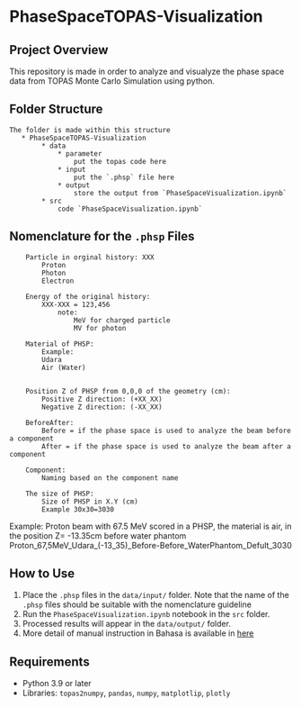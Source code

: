 # PhaseSpaceTOPAS-Visualization

## Project Overview
This repository is made in order to analyze and visualyze the phase space data from TOPAS Monte Carlo Simulation using python.

## Folder Structure
    The folder is made within this structure
       * PhaseSpaceTOPAS-Visualization
            * data
                * parameter
                    put the topas code here
                * input
                    put the `.phsp` file here
                * output
                    store the output from `PhaseSpaceVisualization.ipynb`
            * src
                code `PhaseSpaceVisualization.ipynb`

  ## Nomenclature for the `.phsp` Files
        Particle in orginal history: XXX
            Proton
            Photon 
            Electron 
        
        Energy of the original history:
            XXX-XXX = 123,456
                note:     
                    MeV for charged particle
                    MV for photon
  
        Material of PHSP:
            Example: 
            Udara
            Air (Water)

  
        Position Z of PHSP from 0,0,0 of the geometry (cm):
            Positive Z direction: (+XX_XX)
            Negative Z direction: (-XX_XX)
  
        BeforeAfter:
            Before = if the phase space is used to analyze the beam before a component
            After = if the phase space is used to analyze the beam after a component

        Component:
            Naming based on the component name
  
        The size of PHSP:
            Size of PHSP in X.Y (cm)
            Example 30x30=3030
  
  Example:
  Proton beam with 67.5 MeV scored in a PHSP, the material is air, in the position Z= -13.35cm before water phantom
  Proton_67,5MeV_Udara_(-13_35)_Before-Before_WaterPhantom_Defult_3030
  
## How to Use
1. Place the `.phsp` files in the `data/input/` folder. Note that the name of the `.phsp` files should be suitable with the nomenclature guideline
2. Run the `PhaseSpaceVisualization.ipynb` notebook in the `src` folder.
3. Processed results will appear in the `data/output/` folder.
4. More detail of manual instruction in Bahasa is available in [here](https://github.com/alfiafazimah/PhaseSpaceTOPAS-Visualization/blob/main/manual/Manual.md)

## Requirements
- Python 3.9 or later
- Libraries: `topas2numpy`, `pandas`, `numpy`, `matplotlip`, `plotly`